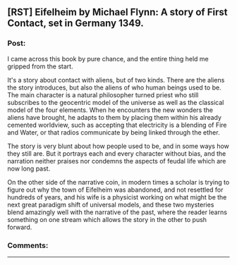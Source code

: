 ## [RST] Eifelheim by Michael Flynn: A story of First Contact, set in Germany 1349.

### Post:

I came across this book by pure chance, and the entire thing held me gripped from the start.

It's a story about contact with aliens, but of two kinds. There are the aliens the story introduces, but also the aliens of who human beings used to be. The main character is a natural philosopher turned priest who still subscribes to the geocentric model of the universe as well as the classical model of the four elements. When he encounters the new wonders the aliens have brought, he adapts to them by placing them within his already cemented worldview, such as accepting that electricity is a blending of Fire and Water, or that radios communicate by being linked through the ether.

The story is very blunt about how people used to be, and in some ways how they still are. But it portrays each and every character without bias, and the narration neither praises nor condemns the aspects of feudal life which are now long past.

On the other side of the narrative coin, in modern times a scholar is trying to figure out why the town of Eifelheim was abandoned, and not resettled for hundreds of years, and his wife is a physicist working on what might be the next great paradigm shift of universal models, and these two mysteries blend amazingly well with the narrative of the past, where the reader learns something on one stream which allows the story in the other to push forward.

### Comments:

---

